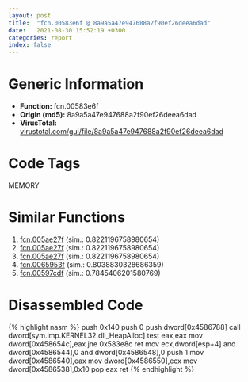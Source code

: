 ```yaml
---
layout: post
title:  "fcn.00583e6f @ 8a9a5a47e947688a2f90ef26deea6dad"
date:   2021-08-30 15:52:19 +0300
categories: report
index: false
---
```


# Generic Information
- **Function:** fcn.00583e6f
- **Origin (md5):** 8a9a5a47e947688a2f90ef26deea6dad
- **VirusTotal:** [virustotal.com/gui/file/8a9a5a47e947688a2f90ef26deea6dad][virustotal_ref]

# Code Tags
<span class="tag" id="MEMORY">MEMORY</span>


# Similar Functions

1. [fcn.005ae27f][similar_1_ref] (sim.: 0.8221196758980654)
2. [fcn.005ae27f][similar_2_ref] (sim.: 0.8221196758980654)
3. [fcn.005ae27f][similar_3_ref] (sim.: 0.8221196758980654)
4. [fcn.0065953f][similar_4_ref] (sim.: 0.8038830328686359)
5. [fcn.00597cdf][similar_5_ref] (sim.: 0.7845406201580769)


# Disassembled Code

{% highlight nasm %}
push 0x140
push 0
push dword[0x4586788]
call dword[sym.imp.KERNEL32.dll_HeapAlloc]
test eax,eax
mov dword[0x458654c],eax
jne 0x583e8c
ret 
mov ecx,dword[esp+4]
and dword[0x4586544],0
and dword[0x4586548],0
push 1
mov dword[0x4586540],eax
mov dword[0x4586550],ecx
mov dword[0x4586538],0x10
pop eax
ret 
{% endhighlight %}


[similar_1_ref]: /report/fcn.005ae27f@eb03a31db82a6f11507dce47c754d9ee
[similar_2_ref]: /report/fcn.005ae27f@4e8d6f73c8261716f687f8d06429ef4d
[similar_3_ref]: /report/fcn.005ae27f@792ba17bc3097e6be31d5d8d17300850
[similar_4_ref]: /report/fcn.0065953f@89311daf4ed20563584bd3d8ea6137ee
[similar_5_ref]: /report/fcn.00597cdf@fd515d36e5c3696f076b92b737a2556c
[virustotal_ref]: https://www.virustotal.com/gui/file/8a9a5a47e947688a2f90ef26deea6dad